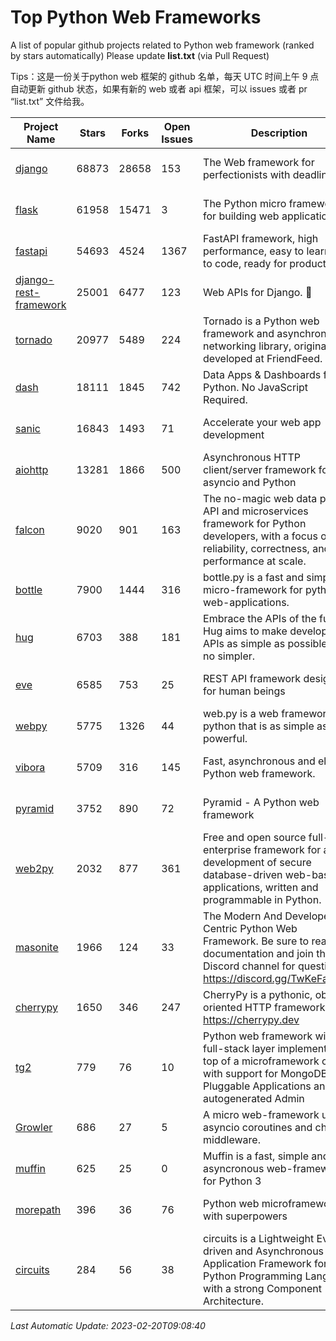 # Top Python Web Frameworks
A list of popular github projects related to Python web framework (ranked by stars automatically)
Please update **list.txt** (via Pull Request)

Tips：这是一份关于python web 框架的 github 名单，每天 UTC 时间上午 9 点自动更新 github 状态，如果有新的 web 或者 api 框架，可以 issues 或者 pr “list.txt” 文件给我。

| Project Name | Stars | Forks | Open Issues | Description | Last Commit |
| ------------ | ----- | ----- | ----------- | ----------- | ----------- |
| [django](https://github.com/django/django) | 68873 | 28658 | 153 | The Web framework for perfectionists with deadlines. | 2023-02-20 08:04:29 |
| [flask](https://github.com/pallets/flask) | 61958 | 15471 | 3 | The Python micro framework for building web applications. | 2023-02-16 14:27:41 |
| [fastapi](https://github.com/tiangolo/fastapi) | 54693 | 4524 | 1367 | FastAPI framework, high performance, easy to learn, fast to code, ready for production | 2023-02-16 18:51:02 |
| [django-rest-framework](https://github.com/encode/django-rest-framework) | 25001 | 6477 | 123 | Web APIs for Django. 🎸 | 2023-02-16 06:48:34 |
| [tornado](https://github.com/tornadoweb/tornado) | 20977 | 5489 | 224 | Tornado is a Python web framework and asynchronous networking library, originally developed at FriendFeed. | 2023-02-17 03:29:27 |
| [dash](https://github.com/plotly/dash) | 18111 | 1845 | 742 | Data Apps & Dashboards for Python. No JavaScript Required. | 2023-02-15 20:32:05 |
| [sanic](https://github.com/sanic-org/sanic) | 16843 | 1493 | 71 |  Accelerate your web app development  | Build fast. Run fast. | 2023-02-14 20:59:41 |
| [aiohttp](https://github.com/aio-libs/aiohttp) | 13281 | 1866 | 500 | Asynchronous HTTP client/server framework for asyncio and Python | 2023-02-16 18:07:06 |
| [falcon](https://github.com/falconry/falcon) | 9020 | 901 | 163 | The no-magic web data plane API and microservices framework for Python developers, with a focus on reliability, correctness, and performance at scale. | 2023-01-18 20:42:26 |
| [bottle](https://github.com/bottlepy/bottle) | 7900 | 1444 | 316 | bottle.py is a fast and simple micro-framework for python web-applications. | 2022-09-05 15:24:52 |
| [hug](https://github.com/hugapi/hug) | 6703 | 388 | 181 | Embrace the APIs of the future. Hug aims to make developing APIs as simple as possible, but no simpler. | 2020-08-10 05:07:26 |
| [eve](https://github.com/pyeve/eve) | 6585 | 753 | 25 | REST API framework designed for human beings | 2022-11-10 09:54:26 |
| [webpy](https://github.com/webpy/webpy) | 5775 | 1326 | 44 | web.py is a web framework for python that is as simple as it is powerful.  | 2023-01-12 10:40:14 |
| [vibora](https://github.com/vibora-io/vibora) | 5709 | 316 | 145 | Fast, asynchronous and elegant Python web framework. | 2019-02-11 10:54:12 |
| [pyramid](https://github.com/Pylons/pyramid) | 3752 | 890 | 72 | Pyramid - A Python web framework | 2023-02-16 13:50:59 |
| [web2py](https://github.com/web2py/web2py) | 2032 | 877 | 361 | Free and open source full-stack enterprise framework for agile development of secure database-driven web-based applications, written and programmable in Python. | 2023-01-31 07:08:59 |
| [masonite](https://github.com/MasoniteFramework/masonite) | 1966 | 124 | 33 | The Modern And Developer Centric Python Web Framework. Be sure to read the documentation and join the Discord channel for questions: https://discord.gg/TwKeFahmPZ | 2022-11-05 01:29:29 |
| [cherrypy](https://github.com/cherrypy/cherrypy) | 1650 | 346 | 247 | CherryPy is a pythonic, object-oriented HTTP framework.      https://cherrypy.dev | 2023-01-09 16:26:47 |
| [tg2](https://github.com/TurboGears/tg2) | 779 | 76 | 10 | Python web framework with full-stack layer implemented on top of a microframework core with support for MongoDB, Pluggable Applications and autogenerated Admin | 2023-01-29 16:29:38 |
| [Growler](https://github.com/pyGrowler/Growler) | 686 | 27 | 5 | A micro web-framework using asyncio coroutines and chained middleware. | 2020-03-08 07:51:41 |
| [muffin](https://github.com/klen/muffin) | 625 | 25 | 0 | Muffin is a fast, simple and asyncronous web-framework for Python 3 | 2023-01-17 06:20:06 |
| [morepath](https://github.com/morepath/morepath) | 396 | 36 | 76 | Python web microframework with superpowers | 2022-05-29 18:09:39 |
| [circuits](https://github.com/circuits/circuits) | 284 | 56 | 38 | circuits is a Lightweight Event driven and Asynchronous Application Framework for the Python Programming Language with a strong Component Architecture. | 2023-02-07 19:39:20 |

*Last Automatic Update: 2023-02-20T09:08:40*